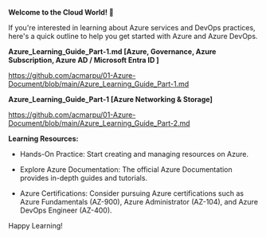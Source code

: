 **Welcome to the Cloud World! 🚀**

If you're interested in learning about Azure services and DevOps practices, here's a quick outline to help you get started with Azure and Azure DevOps.

**Azure_Learning_Guide_Part-1.md [Azure, Governance, Azure Subscription, Azure AD / Microsoft Entra ID ]** 

https://github.com/acmarpu/01-Azure-Document/blob/main/Azure_Learning_Guide_Part-1.md

**Azure_Learning_Guide_Part-1 [Azure Networking & Storage]**

https://github.com/acmarpu/01-Azure-Document/blob/main/Azure_Learning_Guide_Part-2.md






**Learning Resources:**

* Hands-On Practice: Start creating and managing resources on Azure.

* Explore Azure Documentation: The official Azure Documentation provides in-depth guides and tutorials.

* Azure Certifications: Consider pursuing Azure certifications such as Azure Fundamentals (AZ-900), Azure Administrator (AZ-104), and Azure DevOps Engineer (AZ-400).




Happy Learning!
